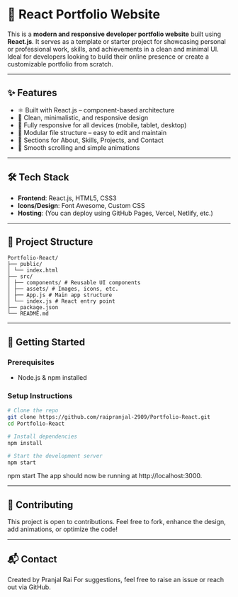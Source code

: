 # 🚀 React Portfolio Website

This is a **modern and responsive developer portfolio website** built using **React.js**. It serves as a template or starter project for showcasing personal or professional work, skills, and achievements in a clean and minimal UI. Ideal for developers looking to build their online presence or create a customizable portfolio from scratch.

---

## ✨ Features

- ⚛️ Built with React.js – component-based architecture
- 🎨 Clean, minimalistic, and responsive design
- 📱 Fully responsive for all devices (mobile, tablet, desktop)
- 🧩 Modular file structure – easy to edit and maintain
- 📝 Sections for About, Skills, Projects, and Contact
- 💼 Smooth scrolling and simple animations

---

## 🛠️ Tech Stack

- **Frontend**: React.js, HTML5, CSS3  
- **Icons/Design**: Font Awesome, Custom CSS  
- **Hosting**: (You can deploy using GitHub Pages, Vercel, Netlify, etc.)

---

## 📁 Project Structure
```
Portfolio-React/ 
├── public/ 
│ └── index.html 
├── src/ 
│ ├── components/ # Reusable UI components 
│ ├── assets/ # Images, icons, etc. 
│ ├── App.js # Main app structure 
│ └── index.js # React entry point 
├── package.json 
└── README.md
```


---

## 🚀 Getting Started

### Prerequisites
- Node.js & npm installed

### Setup Instructions

```bash
# Clone the repo
git clone https://github.com/raipranjal-2909/Portfolio-React.git
cd Portfolio-React

# Install dependencies
npm install

# Start the development server
npm start
```
npm start
The app should now be running at http://localhost:3000.

---

## 🤝 Contributing
This project is open to contributions. Feel free to fork, enhance the design, add animations, or optimize the code!

---

## 📬 Contact
Created by Pranjal Rai
For suggestions, feel free to raise an issue or reach out via GitHub.

